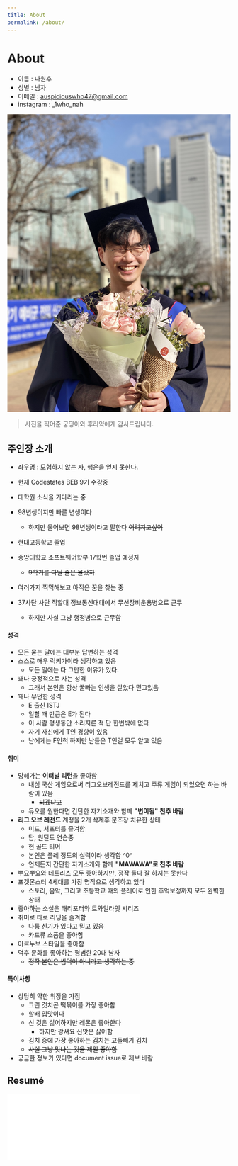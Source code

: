 ```yaml
---
title: About
permalink: /about/
---
```

# About
- 이름 : 나원후
- 성별 : 남자
- 이메일 : auspiciouswho47@gmail.com
- instagram : _1who_nah

![](../assets/img/profile.JPG) 
>   사진을 찍어준 궁딩이와 후리약에게 감사드립니다.

## 주인장 소개
- 좌우명 : 모험하지 않는 자, 행운을 얻지 못한다.
- 현재 Codestates BEB 9기 수강중
- 대학원 소식을 기다리는 중

- 98년생이지만 빠른 년생이다
    - 하지만 물어보면 98년생이라고 말한다 ~~어려지고싶어~~
- 현대고등학교 졸업
- 중앙대학교 소프트웨어학부 17학번 졸업 예정자
    - ~~9학기를 다닐 줄은 몰랐지~~
- 여러가지 찍먹해보고 아직은 꿈을 찾는 중
- 37사단 사단 직할대 정보통신대대에서 무선장비운용병으로 근무
    - 하지만 사실 그냥 행정병으로 근무함

#### 성격
- 모든 묻는 말에는 대부분 답변하는 성격
- 스스로 매우 럭키가이라 생각하고 있음
    - 모든 일에는 다 그만한 이유가 있다.
- 꽤나 긍정적으로 사는 성격
    - 그래서 본인은 항상 꿀빠는 인생을 살았다 믿고있음
- 꽤나 무던한 성격
    - E 출신 ISTJ
    - 일할 때 만큼은 E가 된다
    - 이 사람 평생동안 소리지른 적 단 한번밖에 없다
    - 자기 자신에게 T인 경향이 있음
    - 남에게는 F인척 하지만 남들은 T인걸 모두 알고 있음

#### 취미
- 망해가는 **이터널 리턴**을 좋아함
    - 내심 국산 게임으로써 리그오브레전드를 제치고 주류 게임이 되었으면 하는 바람이 있음
        - ~~되겠냐고~~
    - 듀오를 원한다면 간단한 자기소개와 함께 **"변이됨" 친추 바람**
- **리그 오브 레전드** 계정을 2개 삭제후 분조장 치유한 상태
    - 미드, 서포터를 즐겨함
    - 탑, 원딜도 연습중 
    - 현 골드 티어
    - 본인은 플레 정도의 실력이라 생각함 ^0^
    - 언제든지 간단한 자기소개와 함께 **"MAWAWA"로 친추 바람**
- 뿌요뿌요와 테트리스 모두 좋아하지만, 정작 둘다 잘 하지는 못한다
- 포켓몬스터 4세대를 가장 명작으로 생각하고 있다
    - 스토리, 음악, 그리고 초등학교 때의 플레이로 인한 추억보정까지 모두 완벽한 상태
- 좋아하는 소설은 해리포터와 트와일라잇 시리즈
- 취미로 타로 리딩을 즐겨함
    - 나름 신기가 있다고 믿고 있음
    - 카드류 소품을 좋아함
- 아르누보 스타일을 좋아함
- 덕후 문화를 좋아하는 평범한 20대 남자
    - ~~정작 본인은 씹덕이 아니라고 생각하는 중~~

#### 특이사항
- 상당히 약한 위장을 가짐
    - 그런 것치곤 떡볶이를 가장 좋아함
    - 할배 입맛이다
    - 신 것은 싫어하지만 레몬은 좋아한다
        - 하지만 짱셔요 신맛은 싫어함
    - 김치 중에 가장 좋아하는 김치는 고들빼기 김치
    - ~~사실 그냥 맛나는 것을 제일 좋아함~~
- 궁금한 정보가 있다면 document issue로 제보 바람
    
## Resumé
![](../assets/img/Resumé.pdf)

<!-- ---
title: About
permalink: /about/
---

# About

This is a [starter template](https://vsoch.github.io/docsy-jekyll/) for a Docsy jekyll theme, based
on the Beautiful [Docsy](https://github.com/google/docsy) that renders with Hugo. This version is intended for
native deployment on GitHub pages. See the [repository]({{ site.repo }}) for more details.

## Support

If you need help, please don't hesitate to [open an issue](https://www.github.com/{{ site.github_user }}/{{ site.github_repo }}).
 -->
